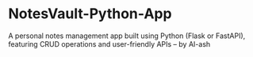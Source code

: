 # NotesVault-Python-App
A personal notes management app built using Python (Flask or FastAPI), featuring CRUD operations and user-friendly APIs – by AI-ash

